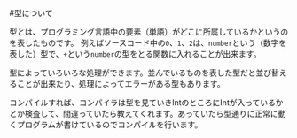 
#型について

型とは、プログラミング言語中の要素（単語）がどこに所属しているかというのを表したものです。
例えばソースコード中の`0`、`1`、`2`は、`number`という（数字を表した）型で、`+`という`number`の型をとる関数に入れることが出来ます。

型によっていろいろな処理ができます。並んでいるものを表した型だと並び替えることが出来たり、処理によってエラーがある型もあります。

コンパイルすれば、コンパイラは型を見ていきIntのところにIntが入っているかとか検査して、間違っていたら教えてくれます。あっていたら型通りに正常に動くプログラムが書けているのでコンパイルを行います。
